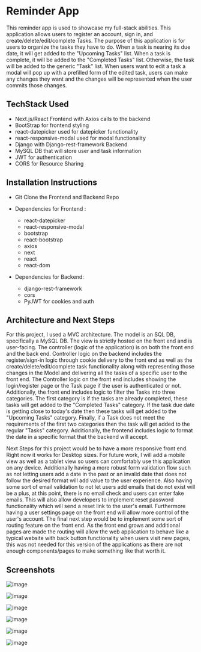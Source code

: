 
# Reminder App

This reminder app is used to showcase my full-stack abilities. This application allows users to register an account, sign in, and create/delete/edit/complete Tasks. The purpose of this application is for users to organize the tasks they have to do. When a task is nearing its due date, it will get added to the "Upcoming Tasks" list. When a task is complete, it will be added to the "Completed Tasks" list. Otherwise, the task will be added to the generic "Task" list. When users want to edit a task a modal will pop up with a prefilled form of the edited task, users can make any changes they want and the changes will be represented when the user commits those changes.  


 

## TechStack Used

- Next.js/React Frontend with Axios calls to the backend
- BootStrap for frontend styling 
- react-datepicker used for datepicker functionality
- react-responsive-modal used for modal functionality
- Django with Django-rest-framework Backend 
- MySQL DB that will store user and task information
- JWT for authentication
- CORS for Resource Sharing 


## Installation Instructions
- Git Clone the Frontend and Backend Repo 
  
- Dependencies for Frontend :
    - react-datepicker
    - react-responsive-modal
    - bootstrap
    - react-bootstrap
    - axios
    - next
    - react
    - react-dom
- Dependencies for Backend:
    - django-rest-framework
    - cors
    - PyJWT for cookies and auth
    
## Architecture and Next Steps

For this project, I used a MVC architecture. The model is an SQL DB, specifically a MySQL DB. The view is strictly hosted on the front end and is user-facing. The controller (logic of the application) is on both the front end and the back end. Controller logic on the backend includes the register/sign-in logic through cookie delivery to the front end as well as the create/delete/edit/complete task functionality along with representing those changes in the Model and delivering all the tasks of a specific user to the front end. The Controller logic on the front end includes showing the login/register page or the Task page if the user is authenticated or not. Additionally, the front end includes logic to filter the Tasks into three categories. The first category is if the tasks are already completed, these tasks will get added to the "Completed Tasks" category. If the task due date is getting close to today's date then these tasks will get added to the "Upcoming Tasks" category. Finally, if a Task does not meet the requirements of the first two categories then the task will get added to the regular "Tasks" category. Additionally, the frontend includes logic to format the date in a specific format that the backend will accept. 

Next Steps for this project would be to have a more responsive front end. Right now it works for Desktop sizes. For future work, I will add a mobile view as well as a tablet view so users can comfortably use this application on any device. Additionally having a more robust form validation flow such as not letting users add a date in the past or an invalid date that does not follow the desired format will add value to the user experience. Also having some sort of email validation to not let users add emails that do not exist will be a plus, at this point, there is no email check and users can enter fake emails. This will also allow developers to implement reset password functionality which will send a reset link to the user's email. Furthermore having a user settings page on the front end will allow more control of the user's account. The final next step would be to implement some sort of routing feature on the front end. As the front end grows and additional pages are made the routing will allow the web application to behave like a typical website with back button functionality when users visit new pages, this was not needed for this version of the applications as there are not enough components/pages to make something like that worth it.   


## Screenshots

![image](https://github.com/BlazeSlavkovski/ReminderAppFrontend/assets/40073550/147d10f6-15ef-4c0f-8aa7-b8835c2e06a0)

![image](https://github.com/BlazeSlavkovski/ReminderAppFrontend/assets/40073550/7e58e299-45f9-4d86-800e-28a6e07984ba)

![image](https://github.com/BlazeSlavkovski/ReminderAppFrontend/assets/40073550/6699a716-f18b-40a8-9d46-8b528f5ed720)

![image](https://github.com/BlazeSlavkovski/ReminderAppFrontend/assets/40073550/73571141-1943-4694-8bd2-de7fa94b95fd)

![image](https://github.com/BlazeSlavkovski/ReminderAppFrontend/assets/40073550/becdde72-f9fb-4e1e-881d-ec34144309e2)

![image](https://github.com/BlazeSlavkovski/ReminderAppFrontend/assets/40073550/1a33d0de-c9de-49cd-9373-ef25ab65bb4c)

